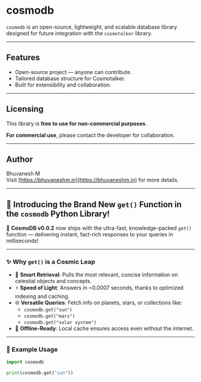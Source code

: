 # cosmodb

`cosmodb` is an open-source, lightweight, and scalable database library designed for future integration with the `cosmotalker` library.

---

## Features

- Open-source project — anyone can contribute.
- Tailored database structure for Cosmotalker.
- Built for extensibility and collaboration.

---

## Licensing

This library is **free to use for non-commercial purposes**.

**For commercial use**, please contact the developer for collaboration.

---

## Author

Bhuvanesh M  
Visit [https://bhuvaneshm.in](https://bhuvaneshm.in) for more details.

---


## 🌟 Introducing the Brand New `get()` Function in the `cosmodb` Python Library!

🚀 **CosmoDB v0.0.2** now ships with the ultra-fast, knowledge-packed `get()` function — delivering instant, fact-rich responses to your queries in milliseconds!

---

### ✨ Why `get()` is a Cosmic Leap

- 🧠 **Smart Retrieval**: Pulls the most relevant, concise information on celestial objects and concepts.
- ⚡ **Speed of Light**: Answers in ~0.0007 seconds, thanks to optimized indexing and caching.
- 🌐 **Versatile Queries**: Fetch info on planets, stars, or collections like:
  - `cosmodb.get("sun")`
  - `cosmodb.get("mars")`
  - `cosmodb.get("solar system")`
- 📴 **Offline-Ready**: Local cache ensures access even without the internet.

---

### 🧪 Example Usage

```python
import cosmodb

print(cosmodb.get("sun"))

